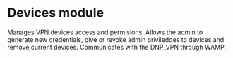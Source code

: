 # Devices module

Manages VPN devices access and permisions. Allows the admin to generate new credentials, give or revoke admin priviledges to devices and remove current devices. Communicates with the DNP_VPN through WAMP.
